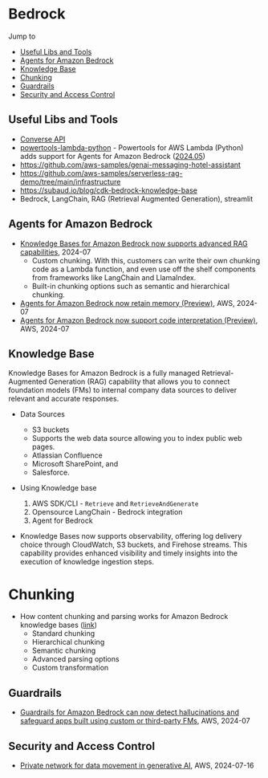 # Bedrock

Jump to
- [Useful Libs and Tools](#useful-libs-and-tools)
- [Agents for Amazon Bedrock](#agents-for-amazon-bedrock)
- [Knowledge Base](#knowledge-base)
- [Chunking](#chunking)
- [Guardrails](#guardrails)
- [Security and Access Control](#security-and-access-control)

## Useful Libs and Tools

- [Converse API](https://aws.amazon.com/about-aws/whats-new/2024/05/amazon-bedrock-new-converse-api/)
- [powertools-lambda-python](https://github.com/aws-powertools/powertools-lambda-python) - Powertools for AWS Lambda (Python) adds support for Agents for Amazon Bedrock ([2024.05](https://aws.amazon.com/about-aws/whats-new/2024/05/powertools-aws-lambda-python-support-agents-bedrock/))
- https://github.com/aws-samples/genai-messaging-hotel-assistant
- https://github.com/aws-samples/serverless-rag-demo/tree/main/infrastructure
- https://subaud.io/blog/cdk-bedrock-knowledge-base
- Bedrock, LangChain, RAG (Retrieval Augmented Generation), streamlit

## Agents for Amazon Bedrock

- [Knowledge Bases for Amazon Bedrock now supports advanced RAG capabilities](https://aws.amazon.com/about-aws/whats-new/2024/07/knowledge-bases-amazon-bedrock-advanced-rag-capabilities/), 2024-07
    - Custom chunking. With this, customers can write their own chunking code as a Lambda function, and even use off the shelf components from frameworks like LangChain and LlamaIndex.
    - Built-in chunking options such as semantic and hierarchical chunking.
- [Agents for Amazon Bedrock now retain memory (Preview)](https://aws.amazon.com/about-aws/whats-new/2024/07/agents-amazon-bedrock-retain-memory-preview/), AWS, 2024-07
- [Agents for Amazon Bedrock now support code interpretation (Preview)](https://aws.amazon.com/about-aws/whats-new/2024/07/agents-amazon-bedrock-code-interpretation-preview/), AWS, 2024-07

## Knowledge Base

Knowledge Bases for Amazon Bedrock is a fully managed Retrieval-Augmented Generation (RAG) capability that allows you to connect foundation models (FMs) to internal company data sources to deliver relevant and accurate responses.

- Data Sources
    - S3 buckets
    - Supports the web data source allowing you to index public web pages.
    - Atlassian Confluence
    - Microsoft SharePoint, and
    - Salesforce.

- Using Knowledge base
    1. AWS SDK/CLI - `Retrieve` and `RetrieveAndGenerate`
    2. Opensource LangChain - Bedrock integration
    3. Agent for Bedrock

- Knowledge Bases now supports observability, offering log delivery choice through CloudWatch, S3 buckets, and Firehose streams. This capability provides enhanced visibility and timely insights into the execution of knowledge ingestion steps.

# Chunking

- How content chunking and parsing works for Amazon Bedrock knowledge bases ([link](https://docs.aws.amazon.com/bedrock/latest/userguide/kb-chunking-parsing.html))
    - Standard chunking
    - Hierarchical chunking
    - Semantic chunking
    - Advanced parsing options
    - Custom transformation

## Guardrails

- [Guardrails for Amazon Bedrock can now detect hallucinations and safeguard apps built using custom or third-party FMs](https://aws.amazon.com/blogs/aws/guardrails-for-amazon-bedrock-can-now-detect-hallucinations-and-safeguard-apps-built-using-custom-or-third-party-fms/), AWS, 2024-07


## Security and Access Control

- [Private network for data movement in generative AI](https://aws.amazon.com/blogs/networking-and-content-delivery/private-network-for-data-movement-in-generative-ai/), AWS, 2024-07-16
